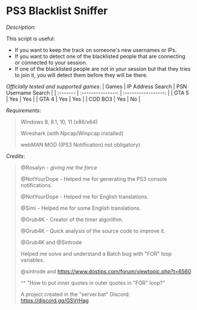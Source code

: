 # PS3 Blacklist Sniffer

*Description*:

This script is useful:
- If you want to keep the track on someone's new usernames or IPs.
- If you want to detect one of the blacklisted people that are connecting
or connected to your session.
- If one of the blacklisted people are not in your session but that
they tries to join it, you will detect them before they will be there.

*Officially tested and supported games*:
| Games    | IP Address Search | PSN Username Search |
| :------- | :---------------: | :-----------------: |
| GTA 5    | Yes               | Yes                 |
| GTA 4    | Yes               | Yes                 |
| COD BO3  | Yes               | No                  |

*Requirements*:
> Windows 8, 8.1, 10, 11 (x86/x64)
>
> Wireshark (with Npcap/Winpcap installed)
>
> webMAN MOD ((PS3 Notification) not obligatory)
>
*Credits*:
>
> @Rosalyn - *giving me the force*
>
> @NotYourDope - Helped me for generating the PS3 console notifications.
>
> @NotYourDope - Helped me for English translations.
>
> @Simi - Helped me for some English translations.
>
> @Grub4K - Creator of the timer algorithm.
>
> @Grub4K - Quick analysis of the source code to improve it.
>
> @Grub4K and @Sintrode
>
> Helped me solve and understand a Batch bug with "FOR" loop variables.
>
> @sintrode and https://www.dostips.com/forum/viewtopic.php?t=6560
>
> ^^ "How to put inner quotes in outer quotes in "FOR" loop?"
>
> A project created in the "server.bat" Discord: https://discord.gg/GSVrHag
